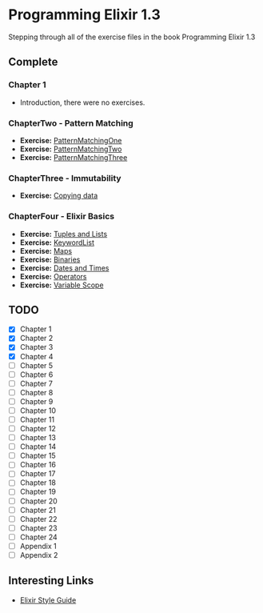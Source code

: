 # Programming Elixir 1.3

Stepping through all of the exercise files in the book Programming Elixir 1.3


## Complete
### Chapter 1
  * Introduction, there were no exercises.
  
### ChapterTwo - Pattern Matching
  
  * **Exercise:** [PatternMatchingOne](lib/chapterTwo/PatternMatchingOne.ex)
  * **Exercise:** [PatternMatchingTwo](lib/chapterTwo/PatternMatchingTwo.ex)
  * **Exercise:** [PatternMatchingThree](lib/chapterTwo/PatternMatchingThree.ex)
  
### ChapterThree - Immutability 
  
  * **Exercise:** [Copying data](lib/chapterThree/CopyingData.ex)

### ChapterFour - Elixir Basics
  
  * **Exercise:** [Tuples and Lists](lib/chapterFour/TuplesAndLists.ex)
  * **Exercise:** [KeywordList](lib/chapterFour/KeywordList.ex)
  * **Exercise:** [Maps](lib/chapterFour/Maps.ex)
  * **Exercise:** [Binaries](lib/chapterFour/Binaries.ex)
  * **Exercise:** [Dates and Times](lib/chapterFour/DatesAndTimes.ex)
  * **Exercise:** [Operators](test/chapterFour/Operators_test.exs)
  * **Exercise:** [Variable Scope](lib/chapterFour/VariableScope.ex)
  
  
  ## TODO
- [x] Chapter 1
- [x] Chapter 2 
- [x] Chapter 3
- [x] Chapter 4
- [ ] Chapter 5
- [ ] Chapter 6
- [ ] Chapter 7
- [ ] Chapter 8
- [ ] Chapter 9
- [ ] Chapter 10
- [ ] Chapter 11
- [ ] Chapter 12
- [ ] Chapter 13
- [ ] Chapter 14
- [ ] Chapter 15
- [ ] Chapter 16
- [ ] Chapter 17
- [ ] Chapter 18
- [ ] Chapter 19
- [ ] Chapter 20
- [ ] Chapter 21
- [ ] Chapter 22
- [ ] Chapter 23
- [ ] Chapter 24
- [ ] Appendix 1
- [ ] Appendix 2

## Interesting Links
* [Elixir Style Guide](https://github.com/christopheradams/elixir_style_guide)
